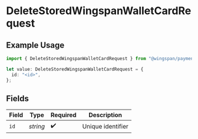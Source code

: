# DeleteStoredWingspanWalletCardRequest

## Example Usage

```typescript
import { DeleteStoredWingspanWalletCardRequest } from "@wingspan/payments/sdk/models/operations";

let value: DeleteStoredWingspanWalletCardRequest = {
  id: "<id>",
};
```

## Fields

| Field              | Type               | Required           | Description        |
| ------------------ | ------------------ | ------------------ | ------------------ |
| `id`               | *string*           | :heavy_check_mark: | Unique identifier  |